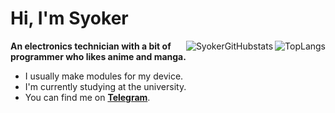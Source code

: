 # Hi, I'm Syoker

<div styles="display: flex; flex-direction:column; align-items: right">
    <div align="right">
        <img align="right" src=https://github-readme-stats.vercel.app/api/top-langs/?username=Syoker&layout=compact alt=TopLangs>
    </div>
    <div align="right">
        <img align="right" src=https://github-readme-stats.vercel.app/api?username=Syoker&show_icons=true alt=SyokerGitHubstats>
    </div>
</div>



**An electronics technician with a bit of programmer who likes anime and manga.**

- I usually make modules for my device.
- I'm currently studying at the university.
- You can find me on **[Telegram](https://t.me/Syoker)**.